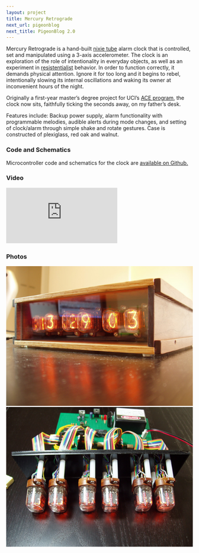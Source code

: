 ```yaml
---
layout: project
title: Mercury Retrograde
next_url: pigeonblog
next_title: PigeonBlog 2.0
---
```


Mercury Retrograde is a hand-built [nixie tube](http://en.wikipedia.org/wiki/Nixie_tube) alarm clock that is controlled, set and manipulated using a 3-axis accelerometer. The clock is an exploration of the role of intentionality in everyday objects, as well as an experiment in [resistentialist](http://en.wikipedia.org/wiki/Resistentialism) behavior. In order to function correctly, it demands physical attention. Ignore it for too long and it begins to rebel, intentionally slowing its internal oscillations and waking its owner at inconvenient hours of the night.

Originally a first-year master’s degree project for UCI’s [ACE program](http://ace.uci.edu), the clock now sits, faithfully ticking the seconds away, on my father’s desk.

Features include: Backup power supply, alarm functionality with programmable melodies, audible alerts during mode changes, and setting of clock/alarm through simple shake and rotate gestures. Case is constructed of plexiglass, red oak and walnut.

### Code and Schematics

Microcontroller code and schematics for the clock are [available on Github.](https://github.com/svoisen/mercury_retrograde)

### Video

<div class="video">
<iframe src="http://player.vimeo.com/video/5267251?title=0&amp;byline=0&amp;portrait=0&amp;color=cc0000" frameborder="0" webkitAllowFullScreen mozallowfullscreen allowFullScreen></iframe>
</div>

### Photos

<img src="/images/mercury_retrograde_1.jpg" alt="Photo 1" class="framed" />

<img src="/images/mercury_retrograde_2.jpg" alt="Photo 2" class="framed" />
